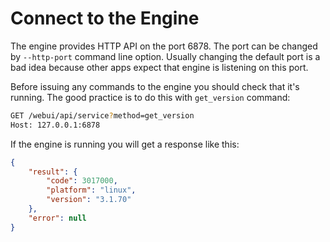 # Connect to the Engine

The engine provides HTTP API on the port 6878. The port can be changed by `--http-port` command line option.
Usually changing the default port is a bad idea because other apps expect that engine is listening on this port.

Before issuing any commands to the engine you should check that it's running.
The good practice is to do this with `get_version` command:

```bash
GET /webui/api/service?method=get_version
Host: 127.0.0.1:6878
```

If the engine is running you will get a response like this:

```json
{
    "result": {
        "code": 3017000,
        "platform": "linux",
        "version": "3.1.70"
    },
    "error": null
}
```
